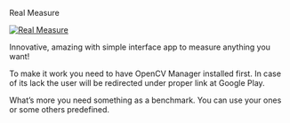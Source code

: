 Real Measure

[![Real Measure](https://github.com/IEEEmadC/Apps-2017/blob/master/video.png)](https://vimeo.com/221269208)


Innovative, amazing with simple interface app to measure anything you want!

To make it work you need to have OpenCV Manager installed first. In case of its lack the user will be redirected under proper link at Google Play.

What’s more you need something as a benchmark. You can use your ones or some others predefined.
